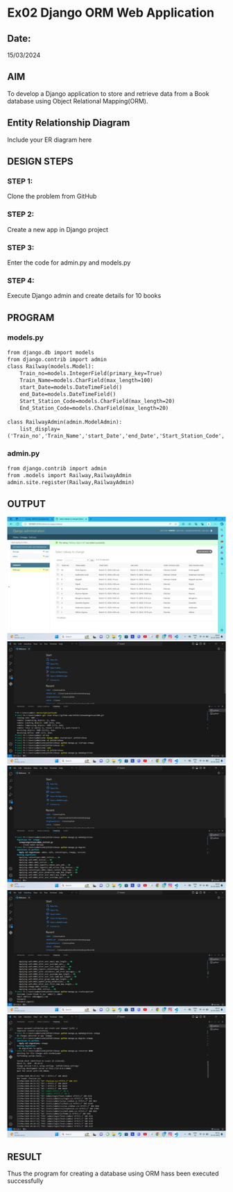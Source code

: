 # Ex02 Django ORM Web Application
## Date: 
15/03/2024
## AIM
To develop a Django application to store and retrieve data from a Book database using Object Relational Mapping(ORM).

## Entity Relationship Diagram

Include your ER diagram here

## DESIGN STEPS

### STEP 1:
Clone the problem from GitHub

### STEP 2:
Create a new app in Django project

### STEP 3:
Enter the code for admin.py and models.py

### STEP 4:
Execute Django admin and create details for 10 books

## PROGRAM
### models.py
~~~
from django.db import models
from django.contrib import admin
class Railway(models.Model):
    Train_no=models.IntegerField(primary_key=True)
    Train_Name=models.CharField(max_length=100)
    start_Date=models.DateTimeField()
    end_Date=models.DateTimeField()
    Start_Station_Code=models.CharField(max_length=20)
    End_Station_Code=models.CharField(max_length=20)
    
class RailwayAdmin(admin.ModelAdmin):
    list_display=('Train_no','Train_Name','start_Date','end_Date','Start_Station_Code','End_Station_Code')
~~~
### admin.py
~~~
from django.contrib import admin
from .models import Railway,RailwayAdmin
admin.site.register(Railway,RailwayAdmin)
~~~
## OUTPUT
![admin](<Screenshot 2024-03-15 094749.png>)
![alt text](<Screenshot 2024-03-15 095152.png>)
![alt text](<Screenshot 2024-03-15 095206.png>)
![alt text](<Screenshot 2024-03-15 095224.png>)
![alt text](<Screenshot 2024-03-15 095253.png>)




## RESULT
Thus the program for creating a database using ORM hass been executed successfully
